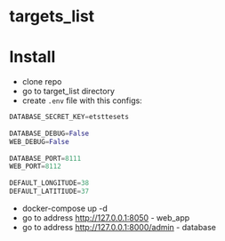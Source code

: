 # targets_list

# Install
* clone repo
* go to target_list directory
* create ```.env``` file with this configs:
```python
DATABASE_SECRET_KEY=etsttesets    
    
DATABASE_DEBUG=False    
WEB_DEBUG=False    
    
DATABASE_PORT=8111    
WEB_PORT=8112    
    
DEFAULT_LONGITUDE=38    
DEFAULT_LATITIUDE=37    
```
* docker-compose up -d
* go to address http://127.0.0.1:8050 - web_app
* go to address http://127.0.0.1:8000/admin - database

